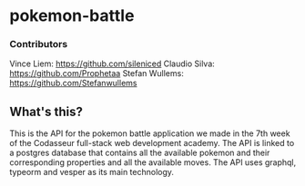 # pokemon-battle

### Contributors
Vince Liem: https://github.com/sileniced
Claudio Silva: https://github.com/Prophetaa
Stefan Wullems: https://github.com/Stefanwullems

## What's this?
This is the API for the pokemon battle application we made in the 7th week of the Codasseur full-stack web development academy. The API is linked to a postgres database that contains all the available pokemon and their corresponding properties and all the available moves. The API uses graphql, typeorm and vesper as its main technology. 
